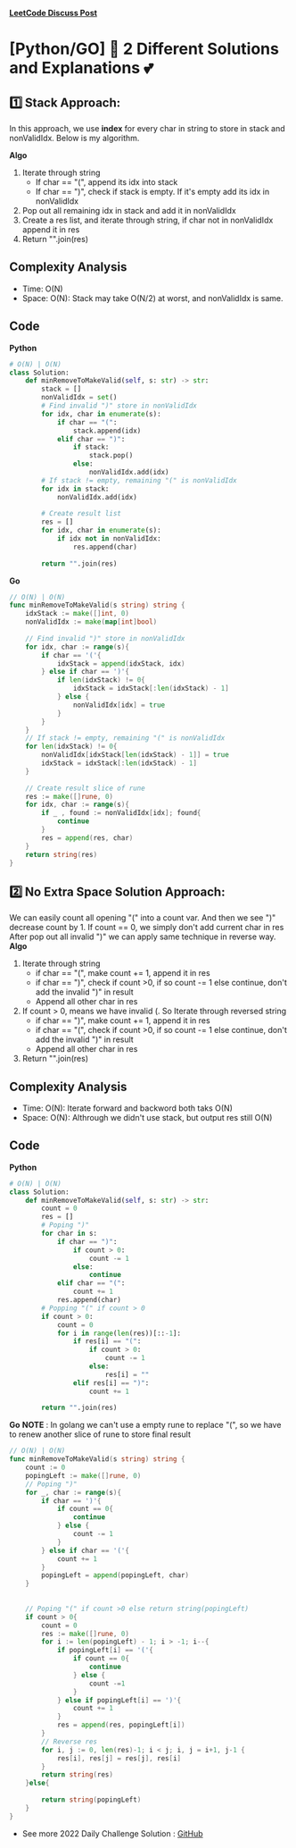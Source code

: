**[LeetCode Discuss Post](https://leetcode.com/problems/minimum-remove-to-make-valid-parentheses/discuss/1851145/pythongo-2-different-solutions-and-explanations)**

# [Python/GO] 🌟 2 Different Solutions and Explanations 💕
## 1️⃣ Stack Approach:
In this approach, we use **index** for every char in string to store in stack and nonValidIdx. Below is my algorithm.

**Algo**
1. Iterate through string
	* If char == "(", append its idx into stack
	* If char == ")", check if stack is empty. If it's empty add its idx in nonValidIdx
2. Pop out all remaining idx in stack and add it in nonValidIdx
3. Create a res list, and iterate through string, if char not in nonValidIdx append it in res
4. Return "".join(res)
## Complexity Analysis
* Time: O(N)
* Space: O(N): Stack may take O(N/2) at worst, and nonValidIdx is same.

## Code

**Python**
```python
# O(N) | O(N)
class Solution:
    def minRemoveToMakeValid(self, s: str) -> str:
        stack = []
        nonValidIdx = set()
        # Find invalid ")" store in nonValidIdx
        for idx, char in enumerate(s):
            if char == "(":
                stack.append(idx)
            elif char == ")":
                if stack:
                    stack.pop()
                else:
                    nonValidIdx.add(idx)
        # If stack != empty, remaining "(" is nonValidIdx
        for idx in stack:
            nonValidIdx.add(idx)
            
        # Create result list
        res = []
        for idx, char in enumerate(s):
            if idx not in nonValidIdx:
                res.append(char)
                
        return "".join(res)
```
**Go**
```go
// O(N) | O(N)
func minRemoveToMakeValid(s string) string {
    idxStack := make([]int, 0)
    nonValidIdx := make(map[int]bool)
    
    // Find invalid ")" store in nonValidIdx
    for idx, char := range(s){
        if char == '('{
            idxStack = append(idxStack, idx)
        } else if char == ')'{
            if len(idxStack) != 0{
                idxStack = idxStack[:len(idxStack) - 1]
            } else {
                nonValidIdx[idx] = true
            }
        }
    }
    // If stack != empty, remaining "(" is nonValidIdx
    for len(idxStack) != 0{
        nonValidIdx[idxStack[len(idxStack) - 1]] = true
        idxStack = idxStack[:len(idxStack) - 1]
    }
    
    // Create result slice of rune
    res := make([]rune, 0)
    for idx, char := range(s){
        if _ , found := nonValidIdx[idx]; found{
            continue
        }
        res = append(res, char)
    }
    return string(res) 
}
```

## 2️⃣ No Extra Space Solution Approach:
We can easily count all opening "(" into a count var. And then we see ")" decrease count by 1. If count == 0, we simply don't add current char in res
After pop out all invalid ")" we can apply same technique in reverse way.
**Algo**
1. Iterate through string
	* if char == "(", make count += 1, append it in res
	* if char == ")", check if count >0, if so count -= 1 else continue, don't add the invalid ")" in result
	* Append all other char in res
2. If count > 0, means we have invalid (. So Iterate through reversed string
	* if char == ")", make count += 1, append it in res
	* if char == "(", check if count >0, if so count -= 1 else continue, don't add the invalid ")" in result
	* Append all other char in res
3. Return "".join(res)
## Complexity Analysis
* Time: O(N): Iterate forward and backword both taks O(N)
* Space: O(N): Althrough we didn't use stack, but output res still O(N)

## Code

**Python**
```python
# O(N) | O(N)
class Solution:
    def minRemoveToMakeValid(self, s: str) -> str:
        count = 0
        res = []
        # Poping ")"
        for char in s:
            if char == ")":
                if count > 0:
                    count -= 1
                else:
                    continue
            elif char == "(":
                count += 1
            res.append(char)
        # Popping "(" if count > 0
        if count > 0:
            count = 0
            for i in range(len(res))[::-1]:
                if res[i] == "(":
                    if count > 0:
                        count -= 1
                    else:
                        res[i] = ""
                elif res[i] == ")":
                    count += 1
                    
        return "".join(res)       
```
**Go**
**NOTE** : In golang we can't use a empty rune to replace "(", so we have to renew another slice of rune to store final result
```go
// O(N) | O(N)
func minRemoveToMakeValid(s string) string {
    count := 0
    popingLeft := make([]rune, 0)
    // Poping ")"
    for _, char := range(s){
        if char == ')'{
            if count == 0{
                continue
            } else {
                count -= 1
            }
        } else if char == '('{
            count += 1
        }
        popingLeft = append(popingLeft, char)
    }
    
    
    // Poping "(" if count >0 else return string(popingLeft)
    if count > 0{
        count = 0
        res := make([]rune, 0)
        for i := len(popingLeft) - 1; i > -1; i--{
            if popingLeft[i] == '('{
                if count == 0{
                    continue
                } else {
                    count -=1
                }
            } else if popingLeft[i] == ')'{
                count += 1
            }
            res = append(res, popingLeft[i])
        }
        // Reverse res
        for i, j := 0, len(res)-1; i < j; i, j = i+1, j-1 {
            res[i], res[j] = res[j], res[i]
        }
        return string(res)
    }else{
        
        return string(popingLeft)
    }
}
```


* See more 2022 Daily Challenge Solution : [GitHub](https://github.com/gcobs0834/2022-Daily-LeetCoding-Challenge-python3-)
